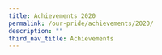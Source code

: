 ```yaml
---
title: Achievements 2020
permalink: /our-pride/achievements/2020/
description: ""
third_nav_title: Achievements
---
```

